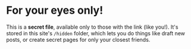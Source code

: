 # For your eyes only!

This is a **secret file**, available only to those with the link (like you!). It's stored in this site's `/hidden` folder, which lets you do things like draft new posts, or create secret pages for only your closest friends.